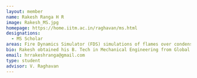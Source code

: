 ```yaml
---
layout: member
name: Rakesh Ranga H R
image: Rakesh_MS.jpg
homepage: https://home.iitm.ac.in/raghavan/ms.html
designations: 
  - MS Scholar
areas: Fire Dynamics Simulator (FDS) simulations of flames over condensed fuel surfaces
bio: Rakesh obtained his B. Tech in Mechanical Engineering from Global Academy of Technology, Bengaluru in 2015. He is currently pursuing his Masters (MS by research) at IIT Madras in the Department of Mechanical Engineering, specializing in Thermal Engineering. 
email: hrrakeshranga@gmail.com
type: student
advisor: V. Raghavan
---
```

